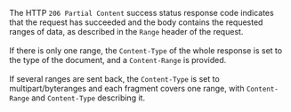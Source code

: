 The HTTP `206 Partial Content` success status response code indicates that the request has
succeeded and the body contains the requested ranges of data, as described in the `Range` header
of the request.
<br /><br />
If there is only one range, the `Content-Type` of the whole response is set to the type of the
document, and a
`Content-Range` is provided.
<br /><br />
If several ranges are sent back, the `Content-Type` is set to multipart/byteranges and each
fragment covers one range,
with `Content-Range` and `Content-Type` describing it.